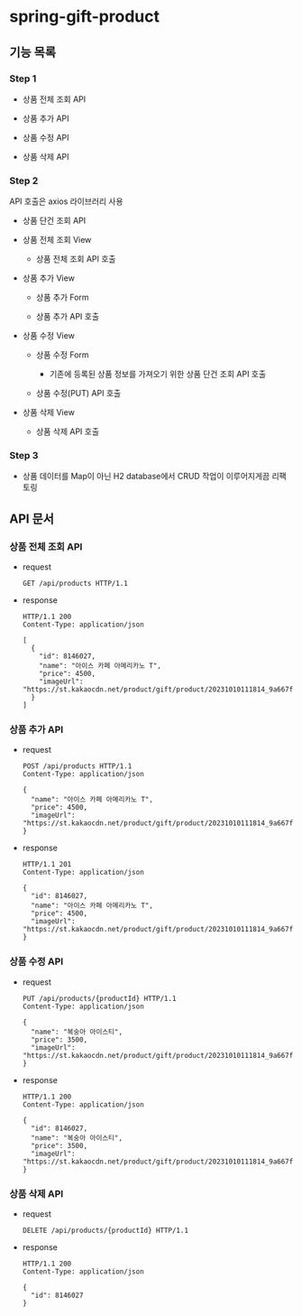 # spring-gift-product

## 기능 목록

### Step 1

* 상품 전체 조회 API

* 상품 추가 API

* 상품 수정 API

* 상품 삭제 API

### Step 2

API 호출은 axios 라이브러리 사용

* 상품 단건 조회 API

* 상품 전체 조회 View

  * 상품 전체 조회 API 호출
  
* 상품 추가 View

  * 상품 추가 Form
  
  * 상품 추가 API 호출

* 상품 수정 View

  * 상품 수정 Form
  
    * 기존에 등록된 상품 정보를 가져오기 위한 상품 단건 조회 API 호출
    
  * 상품 수정(PUT) API 호출

* 상품 삭제 View
  
  * 상품 삭제 API 호출

### Step 3

* 상품 데이터를 Map이 아닌 H2 database에서 CRUD 작업이 이루어지게끔 리팩토링

## API 문서

### 상품 전체 조회 API

* request

  ```http
  GET /api/products HTTP/1.1
  ```

* response

  ```http
  HTTP/1.1 200 
  Content-Type: application/json
  
  [
    {
      "id": 8146027,
      "name": "아이스 카페 아메리카노 T",
      "price": 4500,
      "imageUrl": "https://st.kakaocdn.net/product/gift/product/20231010111814_9a667f9eccc943648797925498bdd8a3.jpg"
    }
  ]
  ```

### 상품 추가 API

* request

  ```http
  POST /api/products HTTP/1.1
  Content-Type: application/json
  
  {
    "name": "아이스 카페 아메리카노 T",
    "price": 4500,
    "imageUrl": "https://st.kakaocdn.net/product/gift/product/20231010111814_9a667f9eccc943648797925498bdd8a3.jpg"
  }

  ```

* response

  ```http
  HTTP/1.1 201 
  Content-Type: application/json
  
  {
    "id": 8146027,
    "name": "아이스 카페 아메리카노 T",
    "price": 4500,
    "imageUrl": "https://st.kakaocdn.net/product/gift/product/20231010111814_9a667f9eccc943648797925498bdd8a3.jpg"
  }
  ```

### 상품 수정 API

* request

  ```http
  PUT /api/products/{productId} HTTP/1.1
  Content-Type: application/json

  {
    "name": "복숭아 아이스티",
    "price": 3500,
    "imageUrl": "https://st.kakaocdn.net/product/gift/product/20231010111814_9a667f9eccc943648797925498bdd8a3.jpg"
  }
  ```

* response

  ```http
  HTTP/1.1 200 
  Content-Type: application/json
  
  {
    "id": 8146027,
    "name": "복숭아 아이스티",
    "price": 3500,
    "imageUrl": "https://st.kakaocdn.net/product/gift/product/20231010111814_9a667f9eccc943648797925498bdd8a3.jpg"
  }
  ```

### 상품 삭제 API

* request

  ```http
  DELETE /api/products/{productId} HTTP/1.1
  ```

* response

  ```http
  HTTP/1.1 200 
  Content-Type: application/json
  
  {
    "id": 8146027
  }
  ```
